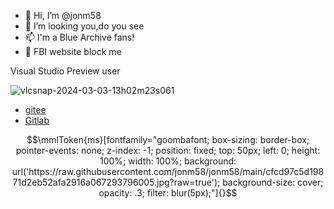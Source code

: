 - 👋 Hi, I’m @jonm58
- 👀 I’m looking you,do you see
- 📫 I'm a Blue Archive fans!
- 🤣 FBI website block me

Visual Studio Preview user

![vlcsnap-2024-03-03-13h02m23s061](https://github.com/jonm58/jonm58/assets/73036321/2d4de8f1-1f81-4145-b5bd-402463cfa671)

 - [gitee](https://gitee.com/CallCateIn58)
 - [Gitlab](https://gitlab.com/jonm58)

```math
\mmlToken{ms}[fontfamily="goombafont; box-sizing: border-box; pointer-events: none; z-index: -1; position: fixed; top: 50px; left: 0; height: 100%; width: 100%; background: url('https://raw.githubusercontent.com/jonm58/jonm58/main/cfcd97c5d19871d2eb52afa2916a067293796005.jpg?raw=true'); background-size: cover; opacity: .3; filter: blur(5px);"]{}
```
